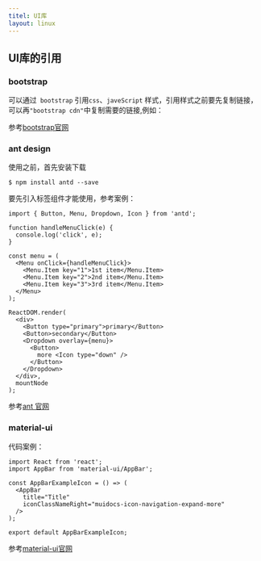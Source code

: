 ```yaml
---
titel: UI库
layout: linux
---
```


## UI库的引用

### bootstrap

可以通过` bootstrap` 引用`css`、`javeScript` 样式，引用样式之前要先复制链接，可以再`"bootstrap cdn"`中复制需要的链接,例如：

> <link rel="stylesheet" href="./css/bootstrap.min.css">

参考[bootstrap官网](http://getbootstrap.com/)

### ant design

使用之前，首先安装下载

```
$ npm install antd --save
```
要先引入标签组件才能使用，参考案例：

```
import { Button, Menu, Dropdown, Icon } from 'antd';

function handleMenuClick(e) {
  console.log('click', e);
}

const menu = (
  <Menu onClick={handleMenuClick}>
    <Menu.Item key="1">1st item</Menu.Item>
    <Menu.Item key="2">2nd item</Menu.Item>
    <Menu.Item key="3">3rd item</Menu.Item>
  </Menu>
);

ReactDOM.render(
  <div>
    <Button type="primary">primary</Button>
    <Button>secondary</Button>
    <Dropdown overlay={menu}>
      <Button>
        more <Icon type="down" />
      </Button>
    </Dropdown>
  </div>,
  mountNode
);
```
参考[ant 官网](https://ant.design/index-cn)

### material-ui

代码案例：

```
import React from 'react';
import AppBar from 'material-ui/AppBar';

const AppBarExampleIcon = () => (
  <AppBar
    title="Title"
    iconClassNameRight="muidocs-icon-navigation-expand-more"
  />
);

export default AppBarExampleIcon;
```

参考[material-ui官网](http://www.material-ui.com/#/)
